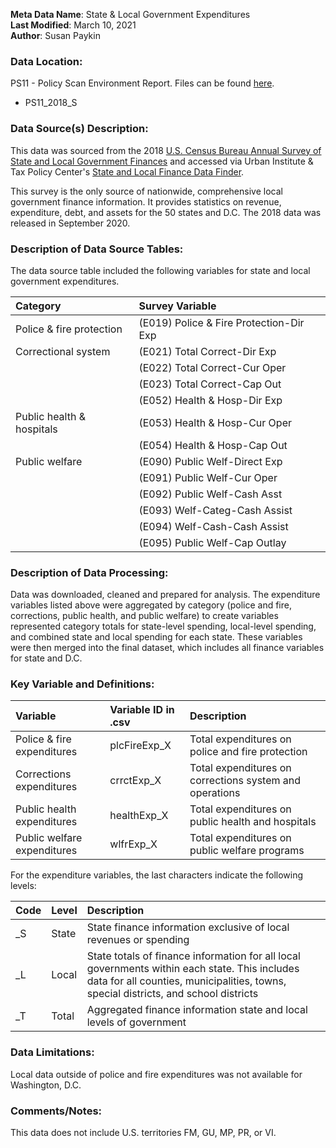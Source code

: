 **Meta Data Name**: State & Local Government Expenditures  
**Last Modified**: March 10, 2021    
**Author**: Susan Paykin  

### Data Location: 
PS11 - Policy Scan Environment Report. Files can be found [here](https://github.com/GeoDaCenter/opioid-policy-scan/tree/master/Policy_Scan/data_final).
* PS11_2018_S

### Data Source(s) Description:  

This data was sourced from the 2018 [U.S. Census Bureau Annual Survey of State and Local Government Finances](https://www.census.gov/programs-surveys/gov-finances.html) and accessed via Urban Institute & Tax Policy Center's [State and Local Finance Data Finder](https://state-local-finance-data.taxpolicycenter.org/pages.cfm). 

This survey is the only source of nationwide, comprehensive local government finance information. It provides statistics on revenue, expenditure, debt, and assets for the 50 states and D.C. The 2018 data was released in September 2020. 

### Description of Data Source Tables: 

The data source table included the following variables for state and local government expenditures.

| Category | Survey Variable |
|:---------|:----------------|
| Police & fire protection | (E019) Police & Fire Protection-Dir Exp |
| Correctional system | (E021) Total Correct-Dir Exp |
| | (E022) Total Correct-Cur Oper |
| | (E023) Total Correct-Cap Out |
| | (E052) Health & Hosp-Dir Exp |
| Public health & hospitals | (E053) Health & Hosp-Cur Oper |
| | (E054) Health & Hosp-Cap Out |
| Public welfare | (E090) Public Welf-Direct Exp |
| | (E091) Public Welf-Cur Oper |
| | (E092) Public Welf-Cash Asst |
| | (E093) Welf-Categ-Cash Assist |
| | (E094) Welf-Cash-Cash Assist |
| | (E095) Public Welf-Cap Outlay |

### Description of Data Processing: 

Data was downloaded, cleaned and prepared for analysis. The expenditure variables listed above were aggregated by category (police and fire, corrections, public health, and public welfare) to create variables represented category totals for state-level spending, local-level spending, and combined state and local spending for each state. These variables were then merged into the final dataset, which includes all finance variables for state and D.C. 

### Key Variable and Definitions:

| Variable | Variable ID in .csv | Description |
|:---------|:--------------------|:------------|
| Police & fire expenditures | plcFireExp_X | Total expenditures on police and fire protection|
| Corrections expenditures | crrctExp_X | Total expenditures on corrections system and operations |
| Public health expenditures | healthExp_X | Total expenditures on public health and hospitals |
| Public welfare expenditures | wlfrExp_X | Total expenditures on public welfare programs |

For the expenditure variables, the last characters indicate the following levels:  

| Code | Level | Description |
|:-----|:------|:------------|
| _S | State | State finance information exclusive of local revenues or spending |
| _L | Local | State totals of finance information for all local governments within each state. This includes data for all counties, municipalities, towns, special districts, and school districts |
| _T | Total | Aggregated finance information state and local levels of government |

### Data Limitations: 

Local data outside of police and fire expenditures was not available for Washington, D.C. 

### Comments/Notes:

This data does not include U.S. territories FM, GU, MP, PR, or VI.
